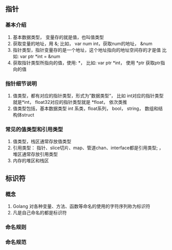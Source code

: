 ## 指针
### 基本介绍
1. 基本数据类型， 变量存的就是值，也叫值类型
2. 获取变量的地址，用 &; 比如， var num int，获取num的地址， &num
3. 指针类型，指针变量存的是一个地址，这个地址指向的地址空间存的才是值
    比如: var ptr *int = &num
4. 获取指针类型所指向的值，使用: *， 比如: var ptr *int， 使用 *ptr 获取ptr指向的值
### 指针细节说明
1. 值类型，都有对应的指针类型，形式为”数据类型“， 比如 int对应的指针类型就是*int， float32对应的指针类型就是 *float， 依次类推
2. 值类型包括，基本数据类型 int 系类，float系列， bool， string， 数组和结构体struct

### 常见的值类型和引用类型
1. 值类型，栈区通常存放值类型
2. 引用类型： 指针、slice切片、map、管道chan、interface都是引用类型; ，堆区通常存放引用类型
3. 内存的堆区和栈区

## 标识符
### 概念
1. Golang 对各种变量、方法、函数等命名的使用的字符序列称为标识符
2. 凡是自己命名的都是标识符
### 命名规则
### 命名规范
